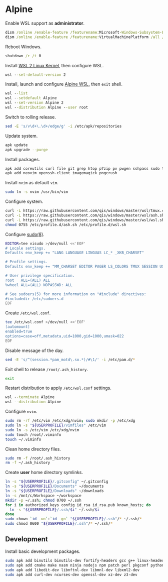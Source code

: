 # Alpine
Enable WSL support as **administrator**.

```cmd
dism /online /enable-feature /featurename:Microsoft-Windows-Subsystem-Linux /all /norestart
dism /online /enable-feature /featurename:VirtualMachinePlatform /all /norestart
```

Reboot Windows.

```cmd
shutdown /r /t 0
```

Install [WSL 2 Linux Kernel](https://aka.ms/wsl2kernel), then configure WSL.

```cmd
wsl --set-default-version 2
```

Install, launch and configure [Alpine WSL](https://aka.ms/wslstore), then `exit` shell.

```cmd
wsl --list
wsl --setdefault Alpine
wsl --set-version Alpine 2
wsl --distribution Alpine --user root
```

Switch to rolling release.

```sh
sed -E 's/v\d+\.\d+/edge/g' -i /etc/apk/repositories
```

Update system.

```sh
apk update
apk upgrade --purge
```

Install packages.

```sh
apk add coreutils curl file git grep htop p7zip pv pwgen sshpass sudo tmux tree tzdata wipe
apk add neovim openssh-client imagemagick pngcrush
```

Install `nvim` as default `vim`.

```sh
sudo ln -s nvim /usr/bin/vim
```

Configure system.

```sh
curl -L https://raw.githubusercontent.com/qis/windows/master/wsl/tmux.conf -o /etc/tmux.conf
curl -L https://raw.githubusercontent.com/qis/windows/master/wsl/ash.sh -o /etc/profile.d/ash.sh
curl -L https://raw.githubusercontent.com/qis/windows/master/wsl/wsl.sh -o /etc/profile.d/wsl.sh
chmod 0755 /etc/profile.d/ash.sh /etc/profile.d/wsl.sh
```

Configure [sudo(8)](http://manpages.ubuntu.com/manpages/xenial/man8/sudo.8.html).

```sh
EDITOR=tee visudo >/dev/null <<'EOF'
# Locale settings.
Defaults env_keep += "LANG LANGUAGE LINGUAS LC_* _XKB_CHARSET"

# Profile settings.
Defaults env_keep += "MM_CHARSET EDITOR PAGER LS_COLORS TMUX SESSION USERPROFILE"

# User privilege specification.
root   ALL=(ALL) ALL
%wheel ALL=(ALL) NOPASSWD: ALL

# See sudoers(5) for more information on "#include" directives:
#includedir /etc/sudoers.d
EOF
```

Create `/etc/wsl.conf`.

```sh
tee /etc/wsl.conf >/dev/null <<'EOF'
[automount]
enabled=true
options=case=off,metadata,uid=1000,gid=1000,umask=022
EOF
```

Disable message of the day.

```sh
sed -E 's/^(session.*pam_motd\.so.*)/#\1/' -i /etc/pam.d/*
```

Exit shell to release `/root/.ash_history`.

```sh
exit
```

Restart distribution to apply `/etc/wsl.conf` settings.

```cmd
wsl --terminate Alpine
wsl --distribution Alpine
```

Configure `nvim`.

```sh
sudo rm -rf /etc/vim /etc/xdg/nvim; sudo mkdir -p /etc/xdg
sudo ln -s "${USERPROFILE}/vimfiles" /etc/vim
sudo ln -s /etc/vim /etc/xdg/nvim
sudo touch /root/.viminfo
touch ~/.viminfo
```

Clean home directory files.

```sh
sudo rm -f /root/.ash_history
rm -f ~/.ash_history
```

Create **user** home directory symlinks.

```sh
ln -s "${USERPROFILE}/.gitconfig" ~/.gitconfig
ln -s "${USERPROFILE}/Documents" ~/documents
ln -s "${USERPROFILE}/Downloads" ~/downloads
ln -s /mnt/c/Workspace ~/workspace
mkdir -p ~/.ssh; chmod 0700 ~/.ssh
for i in authorized_keys config id_rsa id_rsa.pub known_hosts; do
  ln -s "${USERPROFILE}/.ssh/$i" ~/.ssh/$i
done
sudo chown `id -un`:`id -gn` "${USERPROFILE}/.ssh"/* ~/.ssh/*
sudo chmod 0600 "${USERPROFILE}/.ssh"/* ~/.ssh/*
```

## Development
Install basic development packages.

```sh
sudo apk add binutils binutils-dev fortify-headers gcc g++ linux-headers libc-dev
sudo apk add cmake make nasm ninja nodejs npm patch perl pkgconf python3 py3-pip sqlite swig z3
sudo apk add libedit-dev libnftnl-dev libmnl-dev libxml2-dev
sudo apk add curl-dev ncurses-dev openssl-dev xz-dev z3-dev
```

